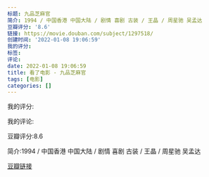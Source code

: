 ```yaml
---
标题: 九品芝麻官
简介: 1994 / 中国香港 中国大陆 / 剧情 喜剧 古装 / 王晶 / 周星驰 吴孟达
豆瓣评分: '8.6'
链接: https://movie.douban.com/subject/1297518/
创建时间: '2022-01-08 19:06:59'
我的评分:
标签:
评论:
date: 2022-01-08 19:06:59
title: 看了电影 - 九品芝麻官
tags: [电影]
categories: []
---
```


我的评分:

我的评论:

豆瓣评分:8.6

简介:1994 / 中国香港 中国大陆 / 剧情 喜剧 古装 / 王晶 / 周星驰 吴孟达

[豆瓣链接](https://movie.douban.com/subject/1297518/)

